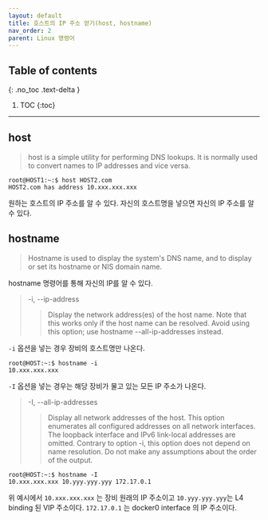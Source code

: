 ```yaml
---
layout: default
title: 호스트의 IP 주소 얻기(host, hostname)
nav_order: 2
parent: Linux 명령어
---
```



## Table of contents
{: .no_toc .text-delta }

1. TOC
{:toc}

---

## host

> host is a simple utility for performing DNS lookups. It is normally used to convert names to IP addresses and vice versa.

```
root@HOST1:~:$ host HOST2.com
HOST2.com has address 10.xxx.xxx.xxx
```

원하는 호스트의 IP 주소를 알 수 있다.
자신의 호스트명을 넣으면 자신의 IP 주소를 알 수 있다.

## hostname

> Hostname is used to display the system's DNS name, and to display or set its hostname or NIS domain name.

hostname 명령어를 통해 자신의 IP를 알 수 있다.

> -i, --ip-address
>> Display the network address(es) of the host name. Note that this works only if the host name can be resolved. Avoid using this option; use hostname --all-ip-addresses instead.

`-i` 옵션을 넣는 경우 장비의 호스트명만 나온다.


```
root@HOST:~:$ hostname -i
10.xxx.xxx.xxx
```

`-I` 옵션을 넣는 경우는 해당 장비가 물고 있는 모든 IP 주소가 나온다.

> -I, --all-ip-addresses
>> Display all network addresses of the host. This option enumerates all configured addresses on all network interfaces. The loopback interface and IPv6 link-local addresses are omitted. Contrary to option  -i,  this  option  does  not depend on name resolution. Do not make any assumptions about the order of the output.

```
root@HOST:~:$ hostname -I
10.xxx.xxx.xxx 10.yyy.yyy.yyy 172.17.0.1
```

위 예시에서 `10.xxx.xxx.xxx` 는 장비 원래의 IP 주소이고 `10.yyy.yyy.yyy`는 L4 binding 된 VIP 주소이다.
`172.17.0.1` 는 docker0 interface 의 IP 주소이다.